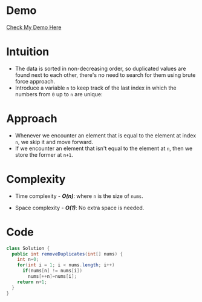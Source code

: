 # Demo

[Check My Demo Here](https://drive.google.com/file/d/1-aVXOjebo2QsgNTVm2bSc18ElfPW7oxv/view?usp=drive_link)

# Intuition
- The data is sorted in non-decreasing order, so duplicated values are found next to each other, there's no need to search for them using brute force approach.
- Introduce a variable `n` to keep track of the last index in which the numbers from `0` up to `n` are unique:

# Approach
- Whenever we encounter an element that is equal to the element at index `n`, we skip it and move forward.
- If we encounter an element that isn't equal to the element at `n`, then we store the former at `n+1`.

# Complexity
- Time complexity -
  **_O(n)_**: where `n` is the size of `nums`.

- Space complexity -
  **_O(1)_**: No extra space is needed.

# Code
```java
class Solution {
  public int removeDuplicates(int[] nums) {
    int n=0;
    for(int i = 1; i < nums.length; i++)
      if(nums[n] != nums[i])
        nums[++n]=nums[i];
    return n+1;
  }
}
```